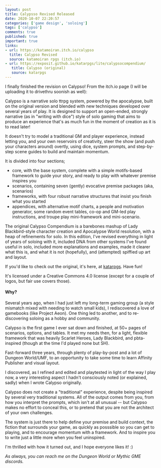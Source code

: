 ```yaml
---
layout: post
title: Calypsso Revised Released
date: 2020-10-07 22:20:57
categories: ['game design', 'soloing']
tags: ['calypso']
comments: true
published: true
important: true
links:
- url: https://katamoiran.itch.io/calypso
  title: Calypso Revised
  source: katamoiran rpgs (itch.io)
- url: https://exposit.github.io/katarpgs/lite/calypsocompendium/
   title: Calypso (original)
   source: katarpgs
---
```


I finally finished the revision on Calypso! From the itch.io page (I will be uploading it to drivethru soonish as well):

Calypso is a narrative solo ttrpg system, powered by the apocalypse, built on the original version and blended with new techniques developed over several years of play. It is designed to support an open-ended, strongly narrative (as in "writing with dice") style of solo gaming that aims to produce an experience that's as much fun in the moment of creation as it is to read later!  

It doesn't try to model a traditional GM and player experience, instead letting you, and your own reservoirs of creativity, steer the show (and push your characters around) overtly, using dice, system prompts, and step-by-step scene guides to build and maintain momentum.

It is divided into four sections; 

* core, with the base system, complete with a simple motifs-based framework to guide your story, and ready to play with whatever premise inspires you
* scenarios, containing seven (gently) evocative premise packages (aka, scenarios)
* frameworks, with four robust narrative structures that insist you finish what you started
* appendices, with alternative motif charts, a people and motivation generator, some random event tables, co-op and GM-led play instructions, and troupe play mini-framework and mini-scenario.
  
The original Calypso Compendium is a barebones mashup of Lady Blackbird-style character creation and Apocalypse World resolution, with a heap of refinements for solo. In this edition, I've revised everything in light of years of soloing with it, included DNA from other systems I've found useful in solo, included more explanations and examples, made it clearer what this is, and what it is not (hopefully), and (attempted) spiffied up art and layout.

If you'd like to check out the original, it's here, at [katarpgs](https://exposit.github.io/katarpgs/lite/calypsocompendium/). Have fun!

It's licensed under a Creative Commons 4.0 license (except for a couple of logos, but fair use covers those).

#### Why?

Several years ago, when I had just left my long-term gaming group (a style mismatch mixed with needing to watch small kids), I rediscovered a love of gamebooks (like Project Aeon). One thing led to another, and to re-discovering soloing as a hobby and community.

Calypso is the first game I ever sat down and finished, at 50+ pages of scenarios, options, and tables. It met my needs then, for a light, flexible framework that was heavily Scarlet Heroes, Lady Blackbird, and pbta-inspired (though at the time I'd played none but SH). 

Fast-forward three years, through plenty of play-by-post and a lot of Dungeon World/UMF, to an opportunity to take some time to learn Affinity Publisher and visual layout.

I discovered, as I refined and edited and playtested in light of the way I play now, a very interesting aspect I hadn't consciously noted (or explained, sadly) when I wrote Calypso originally. 

Calypso does not create a "traditional" experience, despite being inspired by several very traditional systems. All of the output comes from you, from how you interpret the prompts, which isn't at all unusual -- but Calypso makes no effort to conceal this, or to pretend that you are not the architect of your own challenges. 

The system is just there to help define your premise and build context, the fiction that surrounds your game, as quickly as posssible so you can get to playing, and to encourage momentum with a framework. And to inspire you to write just a little more when you feel uninspired.

I'm thrilled with how it turned out, and I hope everyone likes it! :)

*As always, you can reach me on the Dungeon World or Mythic GME discords.*